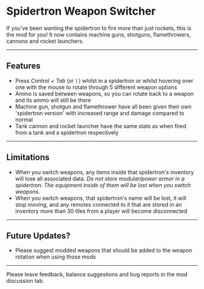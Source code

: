 Spidertron Weapon Switcher
==================

If you've been wanting the spidertron to fire more than just rockets, this is the mod for you! It now contains machine guns, shotguns, flamethrowers, cannons and rocket launchers.

-----
Features
-----

- Press *Control + Tab* (or *\\* ) whilst in a spidertron or whilst hovering over one with the mouse to rotate through 5 different weapon options
- Ammo is saved between weapons, so you can rotate back to a weapon and its ammo will still be there
- Machine gun, shotgun and flamethrower have all been given their own 'spidertron version' with increased range and damage compared to normal
- Tank cannon and rocket launcher have the same stats as when fired from a tank and a spidertron respectively

-----
Limitations
-----

- When you switch weapons, any items inside that spidertron's inventory will lose all associated data. *Do not store modular/power armor in a spidertron. The equipment inside of them will be lost when you switch weapons*.
- When you switch weapons, that spidertron's name will be lost, it will stop moving, and any remotes connected to it that are stored in an inventory more than 30 tiles from a player will become disconnected

-----
Future Updates?
-----

- Please suggest modded weapons that should be added to the weapon rotation when using those mods

-----
Please leave feedback, balance suggestions and bug reports in the mod discussion tab.